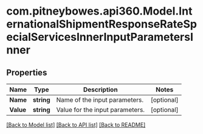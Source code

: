 # com.pitneybowes.api360.Model.InternationalShipmentResponseRateSpecialServicesInnerInputParametersInner

## Properties

Name | Type | Description | Notes
------------ | ------------- | ------------- | -------------
**Name** | **string** | Name of the input parameters. | [optional] 
**Value** | **string** | Value for the input parameters. | [optional] 

[[Back to Model list]](../../README.md#documentation-for-models) [[Back to API list]](../../README.md#documentation-for-api-endpoints) [[Back to README]](../../README.md)

